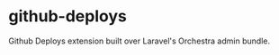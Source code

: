 github-deploys
==============

Github Deploys extension built over Laravel's Orchestra admin bundle.